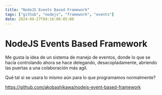 ```yaml
---
title: "NodeJS Events Based Framework"
tags: ["github", "nodejs", "framework", "events"]
date: 2024-09-27T04:16:00-05:00
---
```


# NodeJS Events Based Framework

<TagsLinks />

Me gusta la idea de un sistema de manejo de eventos, donde lo que se hacía controlando ahora se hace delegando, desacopladamente, abriendo las puertas a una colaboración más agil.

Qué tal si se usara lo mismo aún para lo que programamos normalmente?

https://github.com/akobashikawa/nodejs-event-based-framework